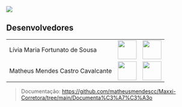 <img src="https://user-images.githubusercontent.com/84646971/187559108-07139004-b6df-4911-8414-ed42d73da08f.png">


<h2>Desenvolvedores</h2>

<table>
    <tr>
        <td>
            Lívia Maria Fortunato de Sousa
        </td>
        <td>
            <a href="https://github.com/liviafort">
                <img width=50 src="https://cdn.jsdelivr.net/gh/devicons/devicon/icons/github/github-original.svg" />
            </a>
        </td>
        <td>
            <a href="https://www.linkedin.com/in/l%C3%ADvia-fortunato-120746225/">
                <img width=50 src="https://cdn.jsdelivr.net/gh/devicons/devicon/icons/linkedin/linkedin-original.svg" />
            </a>
        </td>
    </tr>
    <tr>
        <td>
            Matheus Mendes Castro Cavalcante
        </td>
        <td>
            <a href="https://github.com/matheusmendescc">
                <img width=50 src="https://cdn.jsdelivr.net/gh/devicons/devicon/icons/github/github-original.svg" />
            </a>
        </td>
        <td>
            <a href="https://www.linkedin.com/in/matheus-mendes-castro-cavalcante-95b857203/">
                <img width=50 src="https://cdn.jsdelivr.net/gh/devicons/devicon/icons/linkedin/linkedin-original.svg" />
            </a>
        </td>
    </tr>
</table>

> Documentação: https://github.com/matheusmendescc/Maxxi-Corretora/tree/main/Documenta%C3%A7%C3%A3o